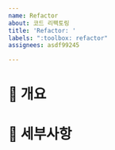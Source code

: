 ```yaml
---
name: Refactor
about: 코드 리팩토링
title: 'Refactor: '
labels: ":toolbox: refactor"
assignees: asdf99245

---
```


# 📘 개요

# 📗 세부사항
